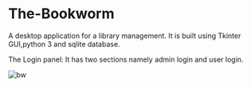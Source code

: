# The-Bookworm
A desktop application for a library management.
It is built using Tkinter GUI,python 3 and sqlite database.

The Login panel:
It has two sections namely admin login and user login.

![bw](https://user-images.githubusercontent.com/46229364/56847378-91923600-68f7-11e9-87c8-5dc73b2b4c50.PNG)


